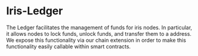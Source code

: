 # Iris-Ledger

The Ledger facilitates the management of funds for iris nodes. In particular, it allows nodes to lock funds, unlock funds, and transfer them to a address. We expose this functionality via our chain extension in order to make this functionality easily callable within smart contracts.
